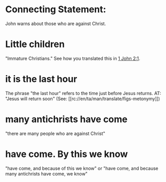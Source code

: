 # Connecting Statement:

John warns about those who are against Christ.

# Little children

"Immature Christians." See how you translated this in [1 John 2:1](./01.md).

# it is the last hour

The phrase "the last hour" refers to the time just before Jesus returns. AT: "Jesus will return soon" (See: [[rc://en/ta/man/translate/figs-metonymy]])

# many antichrists have come

"there are many people who are against Christ"

# have come. By this we know

"have come, and because of this we know" or "have come, and because many antichrists have come, we know"

